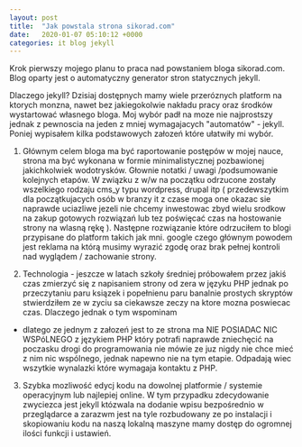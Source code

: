```yaml
---
layout: post
title:  "Jak powstala strona sikorad.com"
date:   2020-01-07 05:10:12 +0000
categories: it blog jekyll
---
```

Krok pierwszy mojego planu to praca nad powstaniem bloga sikorad.com.
Blog oparty jest o automatyczny generator stron statycznych jekyll.

Dlaczego jekyll? 
Dzisiaj dostępnych mamy wiele przeróznych platform na ktorych monzna, nawet
bez jakiegokolwie nakładu pracy oraz środków wystartować własnego bloga.
Moj wybór padł na moze nie najprostszy jednak z pewnoscia na jeden z mniej
wymagajacych "automatów" - jekyll. Poniej wypisałem kilka podstawowych załozeń
które ułatwiły mi wybór.

1) Głównym celem bloga ma być raportowanie postępów w mojej nauce,
strona ma być wykonana w formie minimalistycznej pozbawionej jakichkolwiek
wodotrysków. Głownie notatki / uwagi /podsumowanie kolejnych etapów.
W związku z w/w na początku odrzucone zostały wszelkiego rodzaju cms_y
typu wordpress, drupal itp ( przedewszytkim dla początkujacych osób w
branzy it z czase moga one okazac sie naprawde uciazliwe jezeli nie chcemy
inwestowac zbyd wielu srodkow na zakup gotowych rozwiązań lub tez poświęcać
czas na hostowanie strony na wlasną rękę ).
Następne rozwiązanie które odrzuciłem to blogi przypisane do platform takich jak
mni. google czego głównym powodem jest reklama na którą musimy wyrazić zgodę oraz
brak pełnej kontroli nad wyglądem / zachowanie strony.

2) Technologia - jeszcze w  latach szkoły średniej próbowałem przez jakiś czas
zmierzyć się z napisaniem strony od zera w języku PHP jednak po przeczytaniu paru
ksiązek i popełnienu paru banalnie prostych skryptów stwierdziłem ze w zyciu
sa ciekawsze zeczy na ktore mozna poswiecac czas. Dlaczego jednak o tym wspominam
- dlatego ze jednym z załozeń jest to ze strona ma NIE POSIADAC NIC WSPóLNEGO
z językiem PHP który potrafi naprawde zniechęcić na poczasku drogi do programowania
nie mówie ze juz nigdy nie chce mieć z nim nic wspólnego, jednak napewno nie na tym etapie.
Odpadają wiec wszytkie wynalazki które wymagaja kontaktu z PHP.

3) Szybka mozliwość edycj kodu na dowolnej platformie / systemie operacyjnym lub najlepiej online.
W tym przypadku zdecydowanie zwyciezca jest jekyll któzwala na dodanie wpisu bezpośrednio w
przeglądarce a zarazwm jest na tyle rozbudowany ze po instalacji i skopiowaniu kodu
na naszą lokalną maszyne mamy dostęp do ogromnej ilości funkcji i ustawień. 
